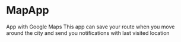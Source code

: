 # MapApp
App with Google Maps
This app can save your route when you move around the city and send you notifications with last visited location
